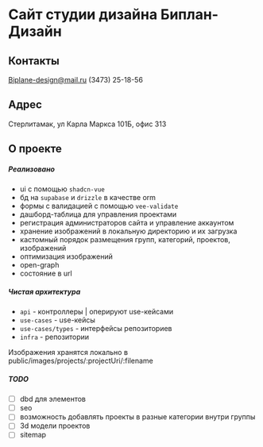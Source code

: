 # Сайт студии дизайна Биплан-Дизайн

## Контакты
Biplane-design@mail.ru
(3473) 25-18-56

## Адрес
Стерлитамак, ул Карла Маркса 101Б, офис 313

## О проекте

##### Реализовано

- ui с помощью `shadcn-vue`
- бд на `supabase` и `drizzle` в качестве orm
- формы с валидацией с помощью `vee-validate`
- дашборд-таблица для управления проектами
- регистрация администраторов сайта и управление аккаунтом
- хранение изображений в локальную директорию и их загрузка
- кастомный порядок размещения групп, категорий, проектов, изображений
- оптимизация изображений
- open-graph
- состояние в url

##### Чистая архитектура

- `api` - контроллеры | оперируют use-кейсами
- `use-cases` - use-кейсы
- `use-cases/types` - интерфейсы репозиториев
- `infra` - репозитории

Изображения хранятся локально в public/images/projects/:projectUri/:filename

##### TODO

- [ ] dbd для элементов
- [ ] seo
- [ ] возможность добавлять проекты в разные категории внутри группы
- [ ] 3d модели проектов
- [ ] sitemap
